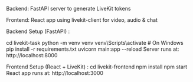 Backend: FastAPI server to generate LiveKit tokens

Frontend: React app using livekit-client for video, audio & chat

Backend Setup (FastAPI) : 

cd livekit-task
python -m venv venv
venv\Scripts\activate    # On Windows
pip install -r requirements.txt
uvicorn main:app --reload
Server runs at: http://localhost:8000

Frontend Setup (React + LiveKit) : 
cd livekit-frontend
npm install
npm start
React app runs at: http://localhost:3000